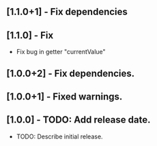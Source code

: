 ## [1.1.0+1] - Fix dependencies

## [1.1.0] - Fix
* Fix bug in getter "currentValue"

## [1.0.0+2] - Fix dependencies.

## [1.0.0+1] - Fixed warnings.

## [1.0.0] - TODO: Add release date.

* TODO: Describe initial release.